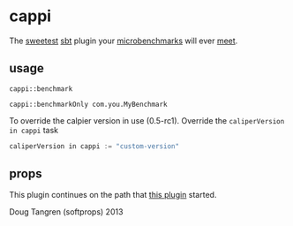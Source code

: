 # cappi

The [sweetest](http://www.urbandictionary.com/define.php?term=cappi) [sbt](http://www.scala-sbt.org/) plugin your [microbenchmarks](https://code.google.com/p/caliper/wiki/JavaMicrobenchmarks) will ever [meet](https://code.google.com/p/caliper/).


## usage

```
cappi::benchmark
```

```
cappi::benchmarkOnly com.you.MyBenchmark
```

To override the calpier version in use (0.5-rc1). Override the `caliperVersion in cappi` task

```scala
caliperVersion in cappi := "custom-version"
```

## props

This plugin continues on the path that [this plugin](https://github.com/alno/sbt-caliper) started.

Doug Tangren (softprops) 2013
